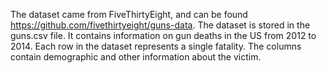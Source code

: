 The dataset came from FiveThirtyEight, and can be found https://github.com/fivethirtyeight/guns-data. The dataset is stored in the guns.csv file. It contains information on gun deaths in the US from 2012 to 2014. Each row in the dataset represents a single fatality. The columns contain demographic and other information about the victim.
